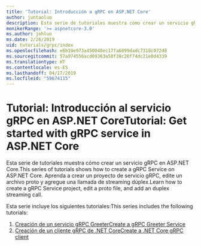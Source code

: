 ```yaml
---
title: 'Tutorial: Introducción a gRPC en ASP.NET Core'
author: juntaoluo
description: Esta serie de tutoriales muestra cómo crear un servicio gRPC en ASP.NET Core. Aprenda a crear un proyecto de servicio gRPC, edite un archivo proto y agregue una llamada de streaming dúplex.
monikerRange: '>= aspnetcore-3.0'
ms.author: johluo
ms.date: 2/26/2019
uid: tutorials/grpc/index
ms.openlocfilehash: e6b19e973a450048ec17fa6899dadc7318c072d8
ms.sourcegitcommit: 57a974556acd09363a58f38c26f74dc21e0d4339
ms.translationtype: HT
ms.contentlocale: es-ES
ms.lasthandoff: 04/17/2019
ms.locfileid: "59674115"
---
```

# <a name="tutorial-get-started-with-grpc-service-in-aspnet-core"></a><span data-ttu-id="c19ee-104">Tutorial: Introducción al servicio gRPC en ASP.NET Core</span><span class="sxs-lookup"><span data-stu-id="c19ee-104">Tutorial: Get started with gRPC service in ASP.NET Core</span></span>

<span data-ttu-id="c19ee-105">Esta serie de tutoriales muestra cómo crear un servicio gRPC en ASP.NET Core.</span><span class="sxs-lookup"><span data-stu-id="c19ee-105">This series of tutorials shows how to create a gRPC Service on ASP.NET Core.</span></span> <span data-ttu-id="c19ee-106">Aprenda a crear un proyecto de servicio gRPC, edite un archivo proto y agregue una llamada de streaming dúplex.</span><span class="sxs-lookup"><span data-stu-id="c19ee-106">Learn how to create a gRPC Service project, edit a proto file, and add an duplex streaming call.</span></span>

<span data-ttu-id="c19ee-107">Esta serie incluye los siguientes tutoriales:</span><span class="sxs-lookup"><span data-stu-id="c19ee-107">This series includes the following tutorials:</span></span>

1. [<span data-ttu-id="c19ee-108">Creación de un servicio gRPC Greeter</span><span class="sxs-lookup"><span data-stu-id="c19ee-108">Create a gRPC Greeter Service</span></span>](xref:tutorials/grpc/grpc-start)
2. [<span data-ttu-id="c19ee-109">Creación de un cliente gRPC de .NET Core</span><span class="sxs-lookup"><span data-stu-id="c19ee-109">Create a .NET Core gRPC client</span></span>](xref:tutorials/grpc/grpc-client)

